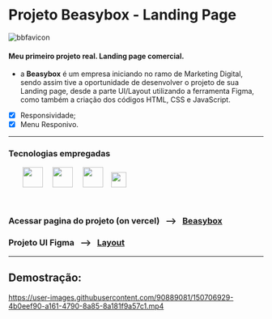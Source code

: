 # Projeto Beasybox - Landing Page

![bbfavicon](https://user-images.githubusercontent.com/90889081/150699066-0a301106-210a-4488-a362-8fba38e93ea8.svg)

#### Meu primeiro projeto real. Landing page comercial. 

- a <strong>Beasybox</strong> é um empresa iniciando no ramo de Marketing Digital, sendo assim tive a oportunidade de desenvolver o projeto de sua Landing page, desde a parte UI/Layout utilizando a ferramenta Figma, como também a criação dos códigos HTML, CSS e JavaScript. 

- [x] Responsividade;
- [x] Menu Responivo.

<hr>

### Tecnologias empregadas

_&nbsp;_ _&nbsp;_ _&nbsp;_ _&nbsp;_<img src="https://cdn.jsdelivr.net/gh/devicons/devicon/icons/html5/html5-original.svg" width="40" height="40"/>  _&nbsp;_ _&nbsp;_   <img src="https://cdn.jsdelivr.net/gh/devicons/devicon/icons/css3/css3-original.svg" width="40" height="40"/> _&nbsp;_ _&nbsp;_ <img src="https://cdn.jsdelivr.net/gh/devicons/devicon/icons/javascript/javascript-original.svg" width="40" height="40"/> _&nbsp;_ _&nbsp;_<img src="https://cdn.jsdelivr.net/gh/devicons/devicon/icons/figma/figma-original.svg" width="30" height="30"/>

<br>

###  Acessar pagina do projeto (on vercel)  _&nbsp;_  --> _&nbsp;_  [Beasybox](https://beasy-box.vercel.app/)

###  Projeto UI Figma  _&nbsp;_  --> _&nbsp;_  [Layout](https://www.figma.com/proto/yEs7BzsBEQs3LPg3lpO2aw/BeasyBox-LP?node-id=31%3A111)

<hr>

## Demostração: 

https://user-images.githubusercontent.com/90889081/150706929-4b0eef90-a161-4790-8a85-8a181f9a57c1.mp4




